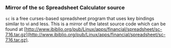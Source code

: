 ### Mirror of the sc Spreadsheet Calculator source
`sc` is a free curses-based spreadsheet program that uses key bindings similar to vi and less.
This is a mirror of the latest source code which can be found at
[http://www.ibiblio.org/pub/Linux/apps/financial/spreadsheet/sc-7.16.tar.gz](http://www.ibiblio.org/pub/Linux/apps/financial/spreadsheet/sc-7.16.tar.gz).
